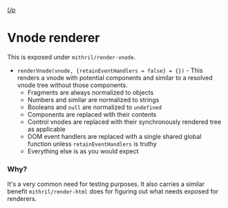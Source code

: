 [*Up*](README.md)

# Vnode renderer

This is exposed under `mithril/render-vnode`.

- `renderVnode(vnode, {retainEventHandlers = false} = {})` - This renders a vnode with potential components and similar to a resolved vnode tree without those components.
	- Fragments are always normalized to objects
	- Numbers and similar are normalized to strings
	- Booleans and `null` are normalized to `undefined`
	- Components are replaced with their contents
	- Control vnodes are replaced with their synchronously rendered tree as applicable
	- DOM event handlers are replaced with a single shared global function unless `retainEventHandlers` is truthy
	- Everything else is as you would expect

### Why?

It's a very common need for testing purposes. It also carries a similar benefit `mithril/render-html` does for figuring out what needs exposed for renderers.
